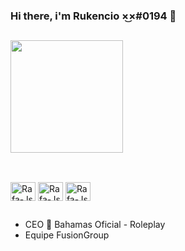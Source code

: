 ### Hi there, i'm Rukencio ×͜×#0194 👋

##

<div>
  <img height="180em" src="https://github-readme-stats.vercel.app/api?username=Rukencio&show_icons=true&theme=radical" />
</div>

##

<div style="display: inline_block"><br>
  <img align="center" alt="Rafa-Js" height="30" width="40" src="https://cdn.jsdelivr.net/gh/devicons/devicon/icons/javascript/javascript-plain.svg">
  <img align="center" alt="Rafa-Js" height="30" width="40" src="https://cdn.jsdelivr.net/gh/devicons/devicon/icons/discordjs/discordjs-original.svg">
  <img align="center" alt="Rafa-Js" height="30" width="40" src="https://upload.wikimedia.org/wikipedia/commons/thumb/d/d9/Node.js_logo.svg/2560px-Node.js_logo.svg.png">
</div>

##

- CEO 🌴 Bahamas Oficial - Roleplay
- Equipe FusionGroup
